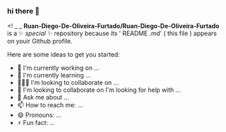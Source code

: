 ### hi there 👋

<! _ _ 
**Ruan-Diego-De-Oliveira-Furtado/Ruan-Diego-De-Oliveira-Furtado** is a ✨️ _special_ ✨️ repository because its ' README .md' ( this file ) appears on youir Github profile.

Here are some ideas to get you started:

- 🔭 I'm currently working on ...
-  🌱 I'm currently learning ...
-  🧑‍🤝‍🧑 I'm looking to collaborate on ...
-  🤔 I'm looking to collaborate on I'm looking for help with ...
-  💭 Ask me about ...
- 📫 How to reach me: ...
- 😄 Pronouns: ...
- ⚡️ Fun fact: ...
  
